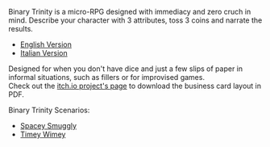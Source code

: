 Binary Trinity is a micro-RPG designed with immediacy and zero cruch in mind.
Describe your character with 3 attributes, toss 3 coins and narrate the results.

* [English Version](/binary_trinity_eng.md)
* [Italian Version](/binary_trinity_ita.md)

Designed for when you don't have dice and just a few slips of paper in informal situations, such as fillers or for improvised games.  
Check out the [itch.io project's page](https://zeruhur.itch.io/binary-trinity) to download the business card layout in PDF.

Binary Trinity Scenarios:
* [Spacey Smuggly](/spacey_smuggly.md) 
* [Timey Wimey](/timey_wimey.md)
